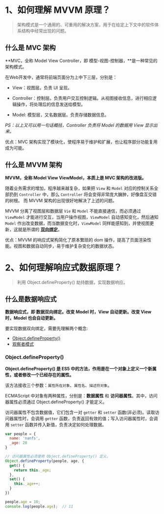# 1、如何理解 MVVM 原理？

> 架构模式是一个通用的、可重用的解决方案，用于在给定上下文中的软件体系结构中经常出现的问题。

## 什么是 MVC 架构

**MVC，全称 Model View Controller，即 模型-视图-控制器，**是一种常见的架构模式。

在Web开发中，通常将前端页面分为上中下三层，分别是：

- View：视图层。负责 UI 呈现。

- Controller：控制层。负责用户交互控制逻辑。从视图接收信息，进行相应逻辑操作，将处理后的信息发送给模型。

- Model: 模型层，又名数据层。负责存储数据信息。

*PS：以上又可以用一句话概括，Controller 负责将 Model 的数据用 View 显示出来。*

优点：MVC 架构实现了模块化，使程序易于维护和扩展，也让程序部分功能复用成为可能。

## 什么是 MVVM 架构

**MVVM，全称 Model View ViewModel，本质上是 MVC 架构的改进版。**

随着业务需求的增加，程序越来越复杂，如果把 `View` 和 `Model` 对应的控制关系全部扔到 `Controller` 中，那么 `Controller` 将会变得非常庞大臃肿，好像盘互交错的树根。
而 MVVM 架构的出现很好地解决了上述的问题。

MVVM 分离了视图层和数据层 `Vie` 和 `Model` 不能直接通信，而必须通过 `ViewModel` 才能进行交互，当用户操作视图，`ViewModel` 自动感知变化，然后通知 `Model` 作出改变数据，而当数据变化时，`ViewModel` 同样能感知到，并使视图更新，这就是所谓的 **<a href="#?id=什么是数据响应式">双向绑定</a>**。

优点：MVVM 的响应式架构简化了原本繁琐的 dom 操作，提高了页面渲染性能。视图和数据自动同步，易于维护复杂变化的数据状态。

<!-- ## MVC 和 MVVM 区别

可以把 ViewModel 看作是对 Controller 的封装， -->

# 2、如何理解响应式数据原理？

> 利用 Object.defineProperty() 劫持数据，实现数据响应。

## 什么是数据响应式

**数据响应式，即 数据双向绑定。改变 Model 时，View 自动更新。改变 View 时，Model 也会自动更新。**

要实现数据双向绑定，需要先理解两个概念:

- [Object.defineProperty()](https://developer.mozilla.org/zh-CN/docs/Web/JavaScript/Reference/Global_Objects/Object/defineProperty)
- [观察者模式](https://www.runoob.com/design-pattern/observer-pattern.html)


### Object.defineProperty()

**Object.defineProperty() 是 ES5 中的方法，作用是在一个对象上定义一个新属性，或者修改一个已经存在的属性。**

该方法接收三个参数：`属性所在对象`、`属性名`、`描述符对象`。

ECMAScript 中对象有两种属性，分别是：**数据属性** 和 **访问器属性**。其中，访问器属性必须通过 Object.defineProperty() 才能定义。

访问器属性不包含数据值，它们包含一对 `getter` 和 `setter` 函数(非必须)。读取访问器属性时，会调用 `getter` 函数，负责返回有效的值；写入访问器属性时，会调用 `setter` 函数并传入新值，负责决定如何处理数据。

``` js
var people = {
  name: 'nanfs',
  _age: 20
}

// 访问器属性必须使用 Object.defineProperty() 定义。
Object.defineProperty(people, age, {
  get() {
    return this._age;
  },
  set() {
    this._age++;
  }
})

people.age = 10;
console.log(people.age);  // 11
```

<!-- ### 观察者模式 -->







